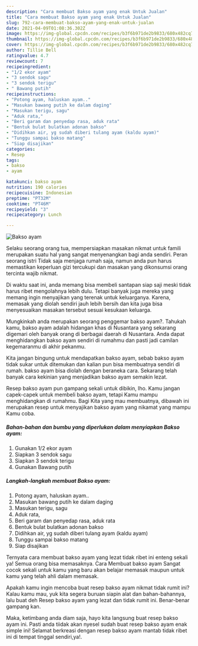 ```yaml
---
description: "Cara membuat Bakso ayam yang enak Untuk Jualan"
title: "Cara membuat Bakso ayam yang enak Untuk Jualan"
slug: 792-cara-membuat-bakso-ayam-yang-enak-untuk-jualan
date: 2021-04-09T01:08:36.302Z
image: https://img-global.cpcdn.com/recipes/b3f6b971de2b9833/680x482cq70/bakso-ayam-foto-resep-utama.jpg
thumbnail: https://img-global.cpcdn.com/recipes/b3f6b971de2b9833/680x482cq70/bakso-ayam-foto-resep-utama.jpg
cover: https://img-global.cpcdn.com/recipes/b3f6b971de2b9833/680x482cq70/bakso-ayam-foto-resep-utama.jpg
author: Tillie Bell
ratingvalue: 4.7
reviewcount: 7
recipeingredient:
- "1/2 ekor ayam"
- "3 sendok sagu"
- "3 sendok terigu"
- " Bawang putih"
recipeinstructions:
- "Potong ayam, haluskan ayam.."
- "Masukan bawang putih ke dalam daging"
- "Masukan terigu, sagu"
- "Aduk rata,"
- "Beri garam dan penyedap rasa, aduk rata"
- "Bentuk bulat bulatkan adonan bakso"
- "Didihkan air, yg sudah diberi tulang ayam (kaldu ayam)"
- "Tunggu sampai bakso matang"
- "Siap disajikan"
categories:
- Resep
tags:
- bakso
- ayam

katakunci: bakso ayam 
nutrition: 190 calories
recipecuisine: Indonesian
preptime: "PT32M"
cooktime: "PT46M"
recipeyield: "3"
recipecategory: Lunch

---
```



![Bakso ayam](https://img-global.cpcdn.com/recipes/b3f6b971de2b9833/680x482cq70/bakso-ayam-foto-resep-utama.jpg)

Selaku seorang orang tua, mempersiapkan masakan nikmat untuk famili merupakan suatu hal yang sangat menyenangkan bagi anda sendiri. Peran seorang istri Tidak saja menjaga rumah saja, namun anda pun harus memastikan keperluan gizi tercukupi dan masakan yang dikonsumsi orang tercinta wajib nikmat.

Di waktu  saat ini, anda memang bisa membeli santapan siap saji meski tidak harus ribet mengolahnya lebih dulu. Tetapi banyak juga mereka yang memang ingin menyajikan yang terenak untuk keluarganya. Karena, memasak yang diolah sendiri jauh lebih bersih dan kita juga bisa menyesuaikan masakan tersebut sesuai kesukaan keluarga. 



Mungkinkah anda merupakan seorang penggemar bakso ayam?. Tahukah kamu, bakso ayam adalah hidangan khas di Nusantara yang sekarang digemari oleh banyak orang di berbagai daerah di Nusantara. Anda dapat menghidangkan bakso ayam sendiri di rumahmu dan pasti jadi camilan kegemaranmu di akhir pekanmu.

Kita jangan bingung untuk mendapatkan bakso ayam, sebab bakso ayam tidak sukar untuk ditemukan dan kalian pun bisa membuatnya sendiri di rumah. bakso ayam bisa diolah dengan beraneka cara. Sekarang telah banyak cara kekinian yang menjadikan bakso ayam semakin lezat.

Resep bakso ayam pun gampang sekali untuk dibikin, lho. Kamu jangan capek-capek untuk membeli bakso ayam, tetapi Kamu mampu menghidangkan di rumahmu. Bagi Kita yang mau membuatnya, dibawah ini merupakan resep untuk menyajikan bakso ayam yang nikamat yang mampu Kamu coba.

<!--inarticleads1-->

##### Bahan-bahan dan bumbu yang diperlukan dalam menyiapkan Bakso ayam:

1. Gunakan 1/2 ekor ayam
1. Siapkan 3 sendok sagu
1. Siapkan 3 sendok terigu
1. Gunakan  Bawang putih




<!--inarticleads2-->

##### Langkah-langkah membuat Bakso ayam:

1. Potong ayam, haluskan ayam..
1. Masukan bawang putih ke dalam daging
1. Masukan terigu, sagu
1. Aduk rata,
1. Beri garam dan penyedap rasa, aduk rata
1. Bentuk bulat bulatkan adonan bakso
1. Didihkan air, yg sudah diberi tulang ayam (kaldu ayam)
1. Tunggu sampai bakso matang
1. Siap disajikan




Ternyata cara membuat bakso ayam yang lezat tidak ribet ini enteng sekali ya! Semua orang bisa memasaknya. Cara Membuat bakso ayam Sangat cocok sekali untuk kamu yang baru akan belajar memasak maupun untuk kamu yang telah ahli dalam memasak.

Apakah kamu ingin mencoba buat resep bakso ayam nikmat tidak rumit ini? Kalau kamu mau, yuk kita segera buruan siapin alat dan bahan-bahannya, lalu buat deh Resep bakso ayam yang lezat dan tidak rumit ini. Benar-benar gampang kan. 

Maka, ketimbang anda diam saja, hayo kita langsung buat resep bakso ayam ini. Pasti anda tiidak akan nyesel sudah buat resep bakso ayam enak simple ini! Selamat berkreasi dengan resep bakso ayam mantab tidak ribet ini di tempat tinggal sendiri,ya!.

